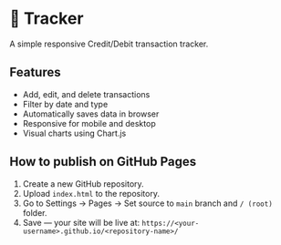 # 💖 Tracker

A simple responsive Credit/Debit transaction tracker.

## Features
- Add, edit, and delete transactions
- Filter by date and type
- Automatically saves data in browser
- Responsive for mobile and desktop
- Visual charts using Chart.js

## How to publish on GitHub Pages
1. Create a new GitHub repository.
2. Upload `index.html` to the repository.
3. Go to Settings → Pages → Set source to `main` branch and `/ (root)` folder.
4. Save — your site will be live at: `https://<your-username>.github.io/<repository-name>/`

